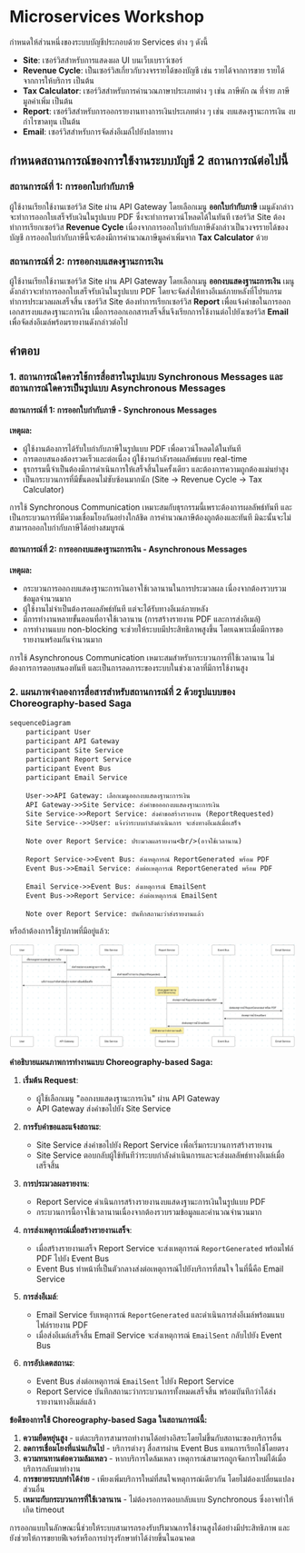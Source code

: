 # Microservices Workshop

กำหนดให้ส่วนหนึ่งของระบบบัญชีประกอบด้วย Services ต่าง ๆ ดังนี้

- **Site**: เซอร์วิสสำหรับการแสดงผล UI บนเว็บเบราว์เซอร์
- **Revenue Cycle**: เป็นเซอร์วิสเกี่ยวกับวงจรรายได้ของบัญชี เช่น รายได้จากการขาย รายได้จากการให้บริการ เป็นต้น
- **Tax Calculator**: เซอร์วิสสำหรับการคำนวณภาษาประเภทต่าง ๆ เช่น ภาษีหัก ณ ที่จ่าย ภาษีมูลค่าเพิ่ม เป็นต้น
- **Report**: เซอร์วิสสำหรับการออกรายงานทางการเงินประเภทต่าง ๆ เช่น งบแสดงฐานะการเงิน งบกำไรขาดทุน เป็นต้น
- **Email**: เซอร์วิสสำหรับการจัดส่งอีเมล์ไปยังปลายทาง

## กำหนดสถานการณ์ของการใช้งานระบบบัญชี 2 สถานการณ์ต่อไปนี้

### สถานการณ์ที่ 1: การออกใบกำกับภาษี
ผู้ใช้งานเรียกใช้งานเซอร์วิส Site ผ่าน API Gateway โดยเลือกเมนู **ออกใบกำกับภาษี** เมนูดังกล่าวจะทำการออกใบเสร็จรับเงินในรูปแบบ PDF ซึ่งจะทำการดาวน์โหลดได้ในทันที เซอร์วิส Site ต้องทำการเรียกเซอร์วิส **Revenue Cycle** เนื่องจากการออกใบกำกับภาษีดังกล่าวเป็นวงจรรายได้ของบัญชี การออกใบกำกับภาษีนี้จะต้องมีการคำนวณภาษีมูลค่าเพิ่มจาก **Tax Calculator** ด้วย

### สถานการณ์ที่ 2: การออกงบแสดงฐานะการเงิน
ผู้ใช้งานเรียกใช้งานเซอร์วิส Site ผ่าน API Gateway โดยเลือกเมนู **ออกงบแสดงฐานะการเงิน** เมนูดังกล่าวจะทำการออกใบเสร็จรับเงินในรูปแบบ PDF โดยจะจัดส่งให้ทางอีเมล์ภายหลังที่โปรแกรมทำการประมวลผลเสร็จสิ้น เซอร์วิส Site ต้องทำการเรียกเซอร์วิส **Report** เพื่อแจ้งคำขอในการออกเอกสารงบแสดงฐานะการเงิน เมื่อการออกเอกสารเสร็จสิ้นจึงเรียกการใช้งานต่อไปยังเซอร์วิส **Email** เพื่อจัดส่งอีเมล์พร้อมรายงานดังกล่าวต่อไป

## คำตอบ

### 1. สถานการณ์ใดควรใช้การสื่อสารในรูปแบบ Synchronous Messages และสถานการณ์ใดควรเป็นรูปแบบ Asynchronous Messages

#### สถานการณ์ที่ 1: การออกใบกำกับภาษี - **Synchronous Messages**

**เหตุผล:**
- ผู้ใช้งานต้องการได้รับใบกำกับภาษีในรูปแบบ PDF เพื่อดาวน์โหลดได้ในทันที
- การตอบสนองต้องรวดเร็วและต่อเนื่อง ผู้ใช้งานกำลังรอผลลัพธ์แบบ real-time
- ธุรกรรมนี้จำเป็นต้องมีการดำเนินการให้เสร็จสิ้นในครั้งเดียว และต้องการความถูกต้องแม่นยำสูง
- เป็นกระบวนการที่มีขั้นตอนไม่ซับซ้อนมากนัก (Site → Revenue Cycle → Tax Calculator)

การใช้ Synchronous Communication เหมาะสมกับธุรกรรมนี้เพราะต้องการผลลัพธ์ทันที และเป็นกระบวนการที่มีความเชื่อมโยงกันอย่างใกล้ชิด การคำนวณภาษีต้องถูกต้องและทันที มิฉะนั้นจะไม่สามารถออกใบกำกับภาษีได้อย่างสมบูรณ์

#### สถานการณ์ที่ 2: การออกงบแสดงฐานะการเงิน - **Asynchronous Messages**

**เหตุผล:**
- กระบวนการออกงบแสดงฐานะการเงินอาจใช้เวลานานในการประมวลผล เนื่องจากต้องรวบรวมข้อมูลจำนวนมาก
- ผู้ใช้งานไม่จำเป็นต้องรอผลลัพธ์ทันที แต่จะได้รับทางอีเมล์ภายหลัง
- มีการทำงานหลายขั้นตอนที่อาจใช้เวลานาน (การสร้างรายงาน PDF และการส่งอีเมล์)
- การทำงานแบบ non-blocking จะช่วยให้ระบบมีประสิทธิภาพสูงขึ้น โดยเฉพาะเมื่อมีการขอรายงานพร้อมกันจำนวนมาก

การใช้ Asynchronous Communication เหมาะสมสำหรับกระบวนการที่ใช้เวลานาน ไม่ต้องการการตอบสนองทันที และเป็นการลดภาระของระบบในช่วงเวลาที่มีการใช้งานสูง

### 2. แผนภาพจำลองการสื่อสารสำหรับสถานการณ์ที่ 2 ด้วยรูปแบบของ **Choreography-based Saga**

```mermaid
sequenceDiagram
    participant User
    participant API Gateway
    participant Site Service
    participant Report Service
    participant Event Bus
    participant Email Service
    
    User->>API Gateway: เลือกเมนูออกงบแสดงฐานะการเงิน
    API Gateway->>Site Service: ส่งคำขอออกงบแสดงฐานะการเงิน
    Site Service->>Report Service: ส่งคำขอสร้างรายงาน (ReportRequested)
    Site Service-->>User: แจ้งว่าระบบกำลังดำเนินการ จะส่งทางอีเมล์เมื่อเสร็จ
    
    Note over Report Service: ประมวลผลรายงาน<br/>(อาจใช้เวลานาน)
    
    Report Service->>Event Bus: ส่งเหตุการณ์ ReportGenerated พร้อม PDF
    Event Bus->>Email Service: ส่งต่อเหตุการณ์ ReportGenerated พร้อม PDF
    
    Email Service->>Event Bus: ส่งเหตุการณ์ EmailSent
    Event Bus->>Report Service: ส่งต่อเหตุการณ์ EmailSent
    
    Note over Report Service: บันทึกสถานะว่าส่งรายงานแล้ว
```

หรือถ้าต้องการใช้รูปภาพที่มีอยู่แล้ว:

![แผนภาพ Choreography-based Saga](/devops_course/documents/images/microservice_diagram.png)

**คำอธิบายแผนภาพการทำงานแบบ Choreography-based Saga:**

1. **เริ่มต้น Request**:
   - ผู้ใช้เลือกเมนู "ออกงบแสดงฐานะการเงิน" ผ่าน API Gateway
   - API Gateway ส่งคำขอไปยัง Site Service

2. **การรับคำขอและแจ้งสถานะ**:
   - Site Service ส่งคำขอไปยัง Report Service เพื่อเริ่มกระบวนการสร้างรายงาน
   - Site Service ตอบกลับผู้ใช้ทันทีว่าระบบกำลังดำเนินการและจะส่งผลลัพธ์ทางอีเมล์เมื่อเสร็จสิ้น

3. **การประมวลผลรายงาน**:
   - Report Service ดำเนินการสร้างรายงานงบแสดงฐานะการเงินในรูปแบบ PDF
   - กระบวนการนี้อาจใช้เวลานานเนื่องจากต้องรวบรวมข้อมูลและคำนวณจำนวนมาก

4. **การส่งเหตุการณ์เมื่อสร้างรายงานเสร็จ**:
   - เมื่อสร้างรายงานเสร็จ Report Service จะส่งเหตุการณ์ `ReportGenerated` พร้อมไฟล์ PDF ไปยัง Event Bus
   - Event Bus ทำหน้าที่เป็นตัวกลางส่งต่อเหตุการณ์ไปยังบริการที่สนใจ ในที่นี้คือ Email Service

5. **การส่งอีเมล์**:
   - Email Service รับเหตุการณ์ `ReportGenerated` และดำเนินการส่งอีเมล์พร้อมแนบไฟล์รายงาน PDF
   - เมื่อส่งอีเมล์เสร็จสิ้น Email Service จะส่งเหตุการณ์ `EmailSent` กลับไปยัง Event Bus

6. **การอัปเดตสถานะ**:
   - Event Bus ส่งต่อเหตุการณ์ `EmailSent` ไปยัง Report Service
   - Report Service บันทึกสถานะว่ากระบวนการทั้งหมดเสร็จสิ้น พร้อมบันทึกว่าได้ส่งรายงานทางอีเมล์แล้ว

**ข้อดีของการใช้ Choreography-based Saga ในสถานการณ์นี้:**

1. **ความยืดหยุ่นสูง** - แต่ละบริการสามารถทำงานได้อย่างอิสระโดยไม่ขึ้นกับสถานะของบริการอื่น
2. **ลดการเชื่อมโยงที่แน่นเกินไป** - บริการต่างๆ สื่อสารผ่าน Event Bus แทนการเรียกใช้โดยตรง
3. **ความทนทานต่อความล้มเหลว** - หากบริการใดล้มเหลว เหตุการณ์สามารถถูกจัดการใหม่ได้เมื่อบริการกลับมาทำงาน
4. **การขยายระบบทำได้ง่าย** - เพียงเพิ่มบริการใหม่ที่สนใจเหตุการณ์เดียวกัน โดยไม่ต้องเปลี่ยนแปลงส่วนอื่น
5. **เหมาะกับกระบวนการที่ใช้เวลานาน** - ไม่ต้องรอการตอบกลับแบบ Synchronous ซึ่งอาจทำให้เกิด timeout

การออกแบบในลักษณะนี้ช่วยให้ระบบสามารถรองรับปริมาณการใช้งานสูงได้อย่างมีประสิทธิภาพ และยังช่วยให้การขยายฟีเจอร์หรือการบำรุงรักษาทำได้ง่ายขึ้นในอนาคต